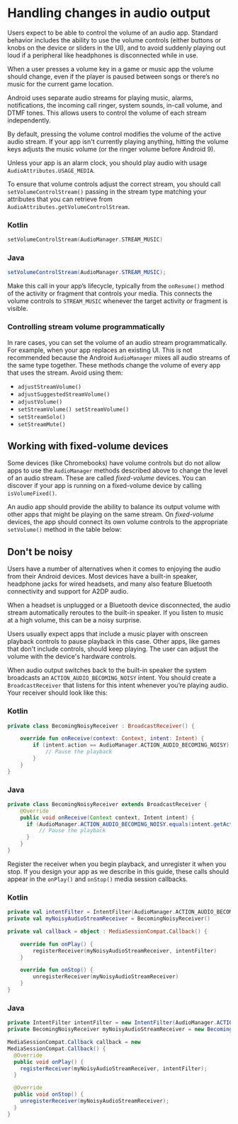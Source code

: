 # Handling changes in audio output

Users expect to be able to control the volume of an audio app. Standard behavior includes the ability to use the volume controls (either buttons or knobs on the device or sliders in the UI), and to avoid suddenly playing out loud if a peripheral like headphones is disconnected while in use.

When a user presses a volume key in a game or music app the volume should change, even if the player is paused between songs or there’s no music for the current game location.

Android uses separate audio streams for playing music, alarms, notifications, the incoming call ringer, system sounds, in-call volume, and DTMF tones. This allows users to control the volume of each stream independently.

By default, pressing the volume control modifies the volume of the active audio stream. If your app isn't currently playing anything, hitting the volume keys adjusts the music volume (or the ringer volume before Android 9).

Unless your app is an alarm clock, you should play audio with usage `AudioAttributes.USAGE_MEDIA`.

To ensure that volume controls adjust the correct stream, you should call `setVolumeControlStream()` passing in the stream type matching your attributes that you can retrieve from `AudioAttributes.getVolumeControlStream`.

### Kotlin

```kotlin
setVolumeControlStream(AudioManager.STREAM_MUSIC)
```

### Java

```java
setVolumeControlStream(AudioManager.STREAM_MUSIC);
```

Make this call in your app’s lifecycle, typically from the `onResume()` method of the activity or fragment that controls your media. This connects the volume controls to `STREAM_MUSIC` whenever the target activity or fragment is visible.

### Controlling stream volume programmatically

In rare cases, you can set the volume of an audio stream programmatically. For example, when your app replaces an existing UI. This is not recommended because the Android `AudioManager` mixes all audio streams of the same type together. These methods change the volume of every app that uses the stream. Avoid using them:

*   `adjustStreamVolume()`
*   `adjustSuggestedStreamVolume()`
*   `adjustVolume()`
*   `setStreamVolume() setStreamVolume()`
*   `setStreamSolo()`
*   `setStreamMute()`

Working with fixed-volume devices
---------------------------------

Some devices (like Chromebooks) have volume controls but do not allow apps to use the `AudioManager` methods described above to change the level of an audio stream. These are called _fixed-volume_ devices. You can discover if your app is running on a fixed-volume device by calling `isVolumeFixed()`.

An audio app should provide the ability to balance its output volume with other apps that might be playing on the same stream. On _fixed-volume_ devices, the app should connect its own volume controls to the appropriate `setVolume()` method in the table below:

Don't be noisy
--------------

Users have a number of alternatives when it comes to enjoying the audio from their Android devices. Most devices have a built-in speaker, headphone jacks for wired headsets, and many also feature Bluetooth connectivity and support for A2DP audio.

When a headset is unplugged or a Bluetooth device disconnected, the audio stream automatically reroutes to the built-in speaker. If you listen to music at a high volume, this can be a noisy surprise.

Users usually expect apps that include a music player with onscreen playback controls to pause playback in this case. Other apps, like games that don't include controls, should keep playing. The user can adjust the volume with the device's hardware controls.

When audio output switches back to the built-in speaker the system broadcasts an `ACTION_AUDIO_BECOMING_NOISY` intent. You should create a `BroadcastReceiver` that listens for this intent whenever you’re playing audio. Your receiver should look like this:

### Kotlin

```kotlin
private class BecomingNoisyReceiver : BroadcastReceiver() {

    override fun onReceive(context: Context, intent: Intent) {
        if (intent.action == AudioManager.ACTION_AUDIO_BECOMING_NOISY) {
            // Pause the playback
        }
    }
}
```

### Java

```java
private class BecomingNoisyReceiver extends BroadcastReceiver {
    @Override
    public void onReceive(Context context, Intent intent) {
      if (AudioManager.ACTION_AUDIO_BECOMING_NOISY.equals(intent.getAction())) {
          // Pause the playback
      }
    }
}
```

Register the receiver when you begin playback, and unregister it when you stop. If you design your app as we describe in this guide, these calls should appear in the `onPlay()` and `onStop()` media session callbacks.

### Kotlin

```kotlin
private val intentFilter = IntentFilter(AudioManager.ACTION_AUDIO_BECOMING_NOISY)
private val myNoisyAudioStreamReceiver = BecomingNoisyReceiver()

private val callback = object : MediaSessionCompat.Callback() {

    override fun onPlay() {
        registerReceiver(myNoisyAudioStreamReceiver, intentFilter)
    }

    override fun onStop() {
        unregisterReceiver(myNoisyAudioStreamReceiver)
    }
}
```

### Java

```java
private IntentFilter intentFilter = new IntentFilter(AudioManager.ACTION_AUDIO_BECOMING_NOISY);
private BecomingNoisyReceiver myNoisyAudioStreamReceiver = new BecomingNoisyReceiver();

MediaSessionCompat.Callback callback = new
MediaSessionCompat.Callback() {
  @Override
  public void onPlay() {
    registerReceiver(myNoisyAudioStreamReceiver, intentFilter);
  }

  @Override
  public void onStop() {
    unregisterReceiver(myNoisyAudioStreamReceiver);
  }
}
```